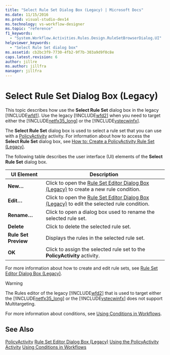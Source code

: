 ```yaml
---
title: "Select Rule Set Dialog Box (Legacy) | Microsoft Docs"
ms.date: 11/15/2016
ms.prod: visual-studio-dev14
ms.technology: vs-workflow-designer
ms.topic: "reference"
f1_keywords:
  - "System.Workflow.Activities.Rules.Design.RuleSetBrowserDialog.UI"
helpviewer_keywords:
  - "Select Rule Set dialog box"
ms.assetid: cb2bc3f9-7730-4fb2-9f7b-303a9d9f0c8e
caps.latest.revision: 6
author: jillre
ms.author: jillfra
manager: jillfra
---
```

# Select Rule Set Dialog Box (Legacy)
This topic describes how use the **Select Rule Set** dialog box in the legacy [!INCLUDE[wfd1](../includes/wfd1-md.md)]. Use the legacy [!INCLUDE[wfd2](../includes/wfd2-md.md)] when you need to target either the [!INCLUDE[netfx35_long](../includes/netfx35-long-md.md)] or the [!INCLUDE[vstecwinfx](../includes/vstecwinfx-md.md)].

 The **Select Rule Set** dialog box is used to select a rule set that you can use with a [PolicyActivity](https://go.microsoft.com/fwlink?LinkID=65019) activity. For information about how to access the **Select Rule Set** dialog box, see [How to: Create a PolicyActivity Rule Set (Legacy)](../workflow-designer/how-to-create-a-policyactivity-rule-set-legacy.md).

 The following table describes the user interface (UI) elements of the **Select Rule Set** dialog box.

|UI Element|Description|
|----------------|-----------------|
|**New…**|Click to open the [Rule Set Editor Dialog Box (Legacy)](../workflow-designer/rule-set-editor-dialog-box-legacy.md) to create a new rule condition.|
|**Edit…**|Click to open the [Rule Set Editor Dialog Box (Legacy)](../workflow-designer/rule-set-editor-dialog-box-legacy.md) to edit the selected rule condition.|
|**Rename…**|Click to open a dialog box used to rename the selected rule set.|
|**Delete**|Click to delete the selected rule set.|
|**Rule Set Preview**|Displays the rules in the selected rule set.|
|**OK**|Click to assign the selected rule set to the **PolicyActivity** activity.|

 For more information about how to create and edit rule sets, see [Rule Set Editor Dialog Box (Legacy)](../workflow-designer/rule-set-editor-dialog-box-legacy.md).

> [!WARNING]
> The Rules editor of the legacy [!INCLUDE[wfd2](../includes/wfd2-md.md)] that is used to target either the [!INCLUDE[netfx35_long](../includes/netfx35-long-md.md)] or the [!INCLUDE[vstecwinfx](../includes/vstecwinfx-md.md)] does not support Multitargeting.

 For more information about conditions, see [Using Conditions in Workflows](https://go.microsoft.com/fwlink?LinkID=65009).

## See Also
 [PolicyActivity](https://go.microsoft.com/fwlink?LinkID=65019)
 [Rule Set Editor Dialog Box (Legacy)](../workflow-designer/rule-set-editor-dialog-box-legacy.md)
 [Using the PolicyActivity Activity](https://go.microsoft.com/fwlink?LinkID=65004)
 [Using Conditions in Workflows](https://go.microsoft.com/fwlink?LinkID=65009)